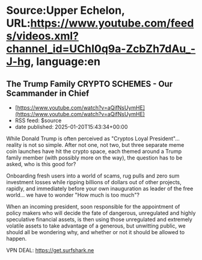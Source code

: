 # Source:Upper Echelon, URL:https://www.youtube.com/feeds/videos.xml?channel_id=UChI0q9a-ZcbZh7dAu_-J-hg, language:en

## The Trump Family CRYPTO SCHEMES - Our Scammander in Chief
 - [https://www.youtube.com/watch?v=aQifNsUymHE](https://www.youtube.com/watch?v=aQifNsUymHE)
 - RSS feed: $source
 - date published: 2025-01-20T15:43:34+00:00

While Donald Trump is often perceived as "Cryptos Loyal President"... reality is not so simple. After not one, not two, but three separate meme coin launches have hit the crypto space, each themed around a Trump family member (with possibly more on the way), the question has to be asked, who is this good for? 

Onboarding fresh users into a world of scams, rug pulls and zero sum investment losses while ripping billions of dollars out of other projects, rapidly, and immediately before your own inauguration as leader of the free world... we have to wonder "How much is too much"?

When an incoming president, soon responsible for the appointment of policy makers who will decide the fate of dangerous, unregulated and highly speculative financial assets, is then using those unregulated and extremely volatile assets to take advantage of a generous, but unwitting public, we should all be wondering why, and whether or not it should be allowed to happen. 




VPN DEAL: https://get.surfshark.ne

